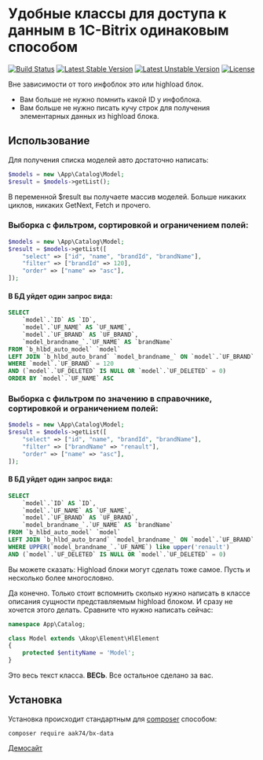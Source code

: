 # Удобные классы для доступа к данным в 1C-Bitrix одинаковым способом
[![Build Status](https://api.travis-ci.org/aak74/bx-data.svg?branch=master)](https://travis-ci.org/aak74/bx-data)
[![Latest Stable Version](https://poser.pugx.org/aak74/bx-data/v/stable)](https://packagist.org/packages/aak74/bx-data)
[![Latest Unstable Version](https://poser.pugx.org/aak74/bx-data/v/unstable)](https://packagist.org/packages/aak74/bx-data)
[![License](https://poser.pugx.org/aak74/bx-data/license)](https://packagist.org/packages/aak74/bx-data)

Вне зависимости от того инфоблок это или highload блок.

* Вам больше не нужно помнить какой ID у инфоблока.
* Вам больше не
   нужно писать кучу строк для получения элементарных данных из highload
   блока.

## Использование
Для получения списка моделей авто достаточно написать:
```php
$models = new \App\Catalog\Model;
$result = $models->getList();
```
В переменной $result вы получаете массив моделей. Больше никаких циклов, никаких GetNext, Fetch и прочего.

### Выборка с фильтром, сортировкой и ограничением полей:
```php
$models = new \App\Catalog\Model;
$result = $models->getList([
    "select" => ["id", "name", "brandId", "brandName"],
    "filter" => ["brandId" => 120],
    "order" => ["name" => "asc"],
]);
```
#### В БД уйдет один запрос вида:
```sql
SELECT
    `model`.`ID` AS `ID`,
    `model`.`UF_NAME` AS `UF_NAME`,
    `model`.`UF_BRAND` AS `UF_BRAND`,
    `model_brandname_`.`UF_NAME` AS `brandName`
FROM `b_hlbd_auto_model` `model`
LEFT JOIN `b_hlbd_auto_brand` `model_brandname_` ON `model`.`UF_BRAND` = `model_brandname_`.`ID`
WHERE `model`.`UF_BRAND` = 120
AND (`model`.`UF_DELETED` IS NULL OR `model`.`UF_DELETED` = 0)
ORDER BY `model`.`UF_NAME` ASC
```

### Выборка с фильтром по значению в справочнике, сортировкой и ограничением полей:
```php
$models = new \App\Catalog\Model;
$result = $models->getList([
    "select" => ["id", "name", "brandId", "brandName"],
    "filter" => ["brandName" => "renault"],
    "order" => ["name" => "asc"],
]);
```
#### В БД уйдет один запрос вида:
```sql
SELECT 
    `model`.`ID` AS `ID`,
    `model`.`UF_NAME` AS `UF_NAME`,
    `model`.`UF_BRAND` AS `UF_BRAND`,
    `model_brandname_`.`UF_NAME` AS `brandName`
FROM `b_hlbd_auto_model` `model` 
LEFT JOIN `b_hlbd_auto_brand` `model_brandname_` ON `model`.`UF_BRAND` = `model_brandname_`.`ID`
WHERE UPPER(`model_brandname_`.`UF_NAME`) like upper('renault')
AND (`model`.`UF_DELETED` IS NULL OR `model`.`UF_DELETED` = 0)
```

Вы можете сказать:
Highload блоки могут сделать тоже самое. Пусть и несколько более многословно.

Да конечно. Только стоит вспомнить сколько нужно написать в классе описания сущности представляемым highload блоком. И сразу не хочется этого делать.
Сравните что нужно написать сейчас:

```php
namespace App\Catalog;

class Model extends \Akop\Element\HlElement
{
    protected $entityName = 'Model';
}
```

Это весь текст класса. **ВЕСЬ**. Все остальное сделано за вас.

##  Установка

Установка происходит стандартным для [composer](http://getcomposer.org/) способом:

```
composer require aak74/bx-data
```

[Демосайт](http://demo.gbdev.xyz/)
